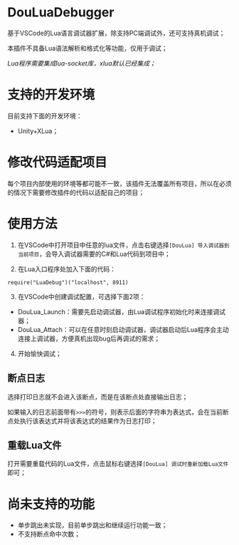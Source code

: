 
# DouLuaDebugger

基于VSCode的Lua语言调试器扩展，除支持PC端调试外，还可支持真机调试；

本插件不具备Lua语法解析和格式化等功能，仅用于调试；

*Lua程序需要集成lua-socket库，xlua默认已经集成；*

# 支持的开发环境

目前支持下面的开发环境：

* Unity+XLua；

# 修改代码适配项目

每个项目内部使用的环境等都可能不一致，该插件无法覆盖所有项目，所以在必须的情况下需要修改插件的代码以适配自己的项目；

# 使用方法

1. 在VSCode中打开项目中任意的lua文件，点击右键选择```[DouLua] 导入调试器到当前项目```，会导入调试器需要的C#和Lua代码到项目中；

2. 在Lua入口程序处加入下面的代码：
```
require("LuaDebug")("localhost", 8911)
```

3. 在VSCode中创建调试配置，可选择下面2项：
* DouLua_Launch：需要先启动调试器，由Lua调试程序初始化时来连接调试器；
* DouLua_Attach：可以在任意时刻启动调试器，调试器启动后Lua程序会主动连接上调试器，方便真机出现bug后再调试的需求；

4. 开始愉快调试；

## 断点日志

选择打印日志就不会进入该断点，而是在该断点处直接输出日志；

如果输入的日志前面带有`>>>`的符号，则表示后面的字符串为表达式，会在当前断点处执行该表达式并将该表达式的结果作为日志打印；

## 重载Lua文件

打开需要重载代码的Lua文件，点击鼠标右键选择```[DouLua] 调试时重新加载Lua文件```即可；

# 尚未支持的功能

* 单步跳出未实现，目前单步跳出和继续运行功能一致；
* 不支持断点命中次数；
